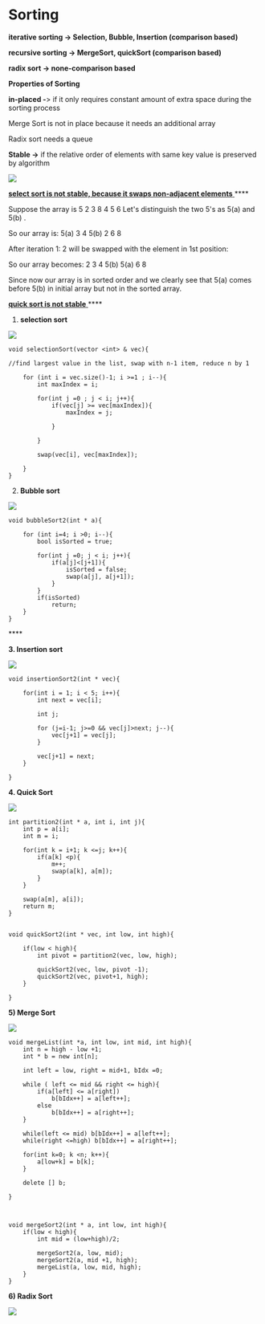 # Sorting

**iterative sorting -&gt; Selection, Bubble, Insertion \(comparison based\)**

**recursive sorting -&gt; MergeSort, quickSort \(comparison based\)**

**radix sort -&gt; none-comparison based** 

**Properties of Sorting**

**in-placed -**&gt; if it only requires constant amount of extra space during the sorting process

Merge Sort is not in place because it needs an additional array

Radix sort needs a queue 

**Stable -&gt;** if the relative order of elements with same key value is preserved by algorithm

![](../../.gitbook/assets/image%20%28130%29.png)

[**select sort is not stable, because it swaps non-adjacent elements** ](https://www.quora.com/Why-is-a-selection-sort-algorithm-not-stable)\*\*\*\*

Suppose the array is 5 2 3 8 4 5 6 Let's distinguish the two 5's as 5\(a\) and 5\(b\) .

So our array is: 5\(a\) 3 4 5\(b\) 2 6 8

After iteration 1: 2 will be swapped with the element in 1st position:

So our array becomes: 2 3 4 5\(b\) 5\(a\) 6 8

Since now our array is in sorted order and we clearly see that 5\(a\) comes before 5\(b\) in initial array but not in the sorted array.

[**quick sort is not stable** ](https://stackoverflow.com/questions/13498213/quicksort-algorithm-stability)\*\*\*\*





1. **selection sort** 

![](../../.gitbook/assets/image%20%2874%29.png)

```text
void selectionSort(vector <int> & vec){

//find largest value in the list, swap with n-1 item, reduce n by 1 

	for (int i = vec.size()-1; i >=1 ; i--){
		int maxIndex = i;

		for(int j =0 ; j < i; j++){
			if(vec[j] >= vec[maxIndex]){
				maxIndex = j;
				
			}

		}

		swap(vec[i], vec[maxIndex]);

	}
}
```

2. **Bubble sort** 

![](../../.gitbook/assets/image%20%2845%29.png)

```text
void bubbleSort2(int * a){

	for (int i=4; i >0; i--){
		bool isSorted = true;

		for(int j =0; j < i; j++){
			if(a[j]<[j+1]){
				isSorted = false;
				swap(a[j], a[j+1]);
			}
		}
		if(isSorted)
			return;
	}
}
```

\*\*\*\*

**3. Insertion sort**

![](../../.gitbook/assets/image%20%28102%29.png)

```text
void insertionSort2(int * vec){

	for(int i = 1; i < 5; i++){
		int next = vec[i];

		int j;

		for (j=i-1; j>=0 && vec[j]>next; j--){
			vec[j+1] = vec[j];
		}

		vec[j+1] = next;
	}

}
```

**4. Quick Sort** 

![](../../.gitbook/assets/image%20%2861%29.png)

```text
int partition2(int * a, int i, int j){
	int p = a[i];
	int m = i;

	for(int k = i+1; k <=j; k++){
		if(a[k] <p){
			m++;
			swap(a[k], a[m]);
		}
	}

	swap(a[m], a[i]);
	return m;
}


void quickSort2(int * vec, int low, int high){

	if(low < high){
		int pivot = partition2(vec, low, high);

		quickSort2(vec, low, pivot -1);
		quickSort2(vec, pivot+1, high);
	}

}
```

**5\) Merge Sort**

![](../../.gitbook/assets/image%20%28118%29.png)

```text
void mergeList(int *a, int low, int mid, int high){
	int n = high - low +1;
	int * b = new int[n];

	int left = low, right = mid+1, bIdx =0;

	while ( left <= mid && right <= high){
		if(a[left] <= a[right])
			b[bIdx++] = a[left++];
		else
			b[bIdx++] = a[right++];
	}

	while(left <= mid) b[bIdx++] = a[left++];
	while(right <=high) b[bIdx++] = a[right++];

	for(int k=0; k <n; k++){
		a[low+k] = b[k];
	}

	delete [] b;

}



void mergeSort2(int * a, int low, int high){
	if(low < high){
		int mid = (low+high)/2;

		mergeSort2(a, low, mid);
		mergeSort2(a, mid +1, high);
		mergeList(a, low, mid, high);
	}
}
```

**6\) Radix Sort** 

![](../../.gitbook/assets/image%20%2882%29.png)

